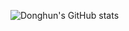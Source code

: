 ![Donghun's GitHub stats](https://github-readme-stats.vercel.app/api?username=donghune&show_icons=true&theme=radical)